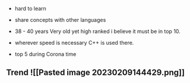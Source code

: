 
- hard to learn

- share concepts with other languages

- 38 - 40 years Very old yet high ranked i believe it must be in top 10.

- wherever speed is necessary C++ is used there.

- top 5 during Corona time


## Trend  ![[Pasted image 20230209144429.png]]